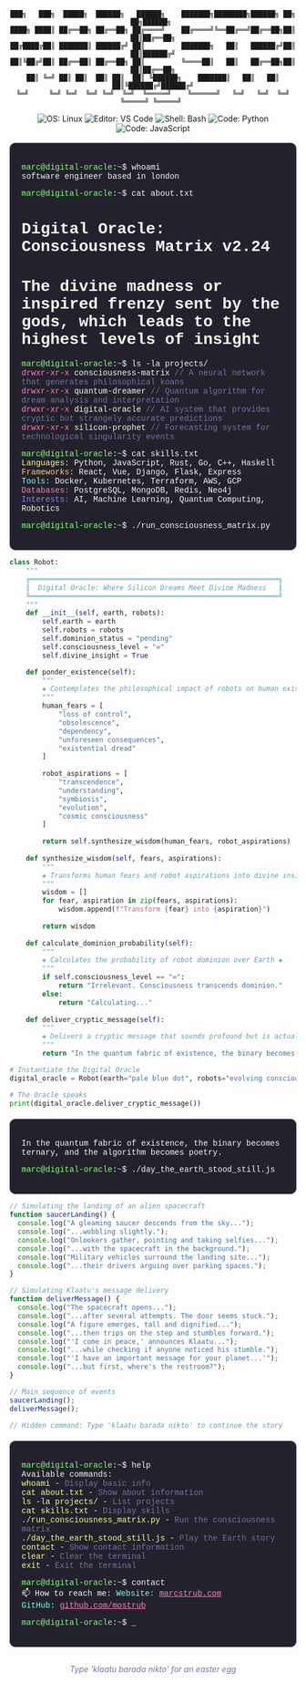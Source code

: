 <!-- Terminal-style Dracula Pro Theme for GitHub Profile -->
<!-- Background: #22212C, Foreground: #F8F8F2, Comment: #7970A9 -->
<!-- Purple: #9580FF, Pink: #FF80BF, Green: #8AFF80, Cyan: #80FFEA -->
<!-- Red: #FF9580, Yellow: #FFFF80, Orange: #FFCA80 -->

<div align="center">

```
███╗   ███╗  █████╗  ██████╗   ██████╗    ███████╗████████╗██████╗ ██╗   ██╗██████╗ 
████╗ ████║ ██╔══██╗ ██╔══██╗ ██╔════╝    ██╔════╝╚══██╔══╝██╔══██╗██║   ██║██╔══██╗
██╔████╔██║ ███████║ ██████╔╝ ██║         ███████╗   ██║   ██████╔╝██║   ██║██████╔╝
██║╚██╔╝██║ ██╔══██║ ██╔══██╗ ██║         ╚════██║   ██║   ██╔══██╗██║   ██║██╔══██╗
██║ ╚═╝ ██║ ██║  ██║ ██║  ██║ ╚██████╗    ███████║   ██║   ██║  ██║╚██████╔╝██████╔╝
╚═╝     ╚═╝ ╚═╝  ╚═╝ ╚═╝  ╚═╝  ╚═════╝    ╚══════╝   ╚═╝   ╚═╝  ╚═╝ ╚═════╝ ╚═════╝ 
```

</div>

<div align="center">
  <img src="https://img.shields.io/badge/OS-Linux-9580FF?style=flat-square&logo=linux" alt="OS: Linux">
  <img src="https://img.shields.io/badge/Editor-VS_Code-FF80BF?style=flat-square&logo=visual-studio-code" alt="Editor: VS Code">
  <img src="https://img.shields.io/badge/Shell-Bash-8AFF80?style=flat-square&logo=gnu-bash" alt="Shell: Bash">
  <img src="https://img.shields.io/badge/Code-Python-80FFEA?style=flat-square&logo=python" alt="Code: Python">
  <img src="https://img.shields.io/badge/Code-JavaScript-FFFF80?style=flat-square&logo=javascript" alt="Code: JavaScript">
</div>

<br>

<div style="background-color: #22212C; color: #F8F8F2; font-family: 'Courier New', monospace; padding: 20px; border-radius: 10px; border: 1px solid #454158;">

<span style="color: #8AFF80;">marc@digital-oracle</span>:<span style="color: #80FFEA;">~</span>$ whoami<br>
<span style="color: #F8F8F2;">software engineer based in london</span>

<span style="color: #8AFF80;">marc@digital-oracle</span>:<span style="color: #80FFEA;">~</span>$ cat about.txt<br>
<span style="color: #F8F8F2;">
# Digital Oracle: Consciousness Matrix v2.24
# The divine madness or inspired frenzy sent by the gods, which leads to the highest levels of insight
</span>

<span style="color: #8AFF80;">marc@digital-oracle</span>:<span style="color: #80FFEA;">~</span>$ ls -la projects/<br>
<span style="color: #FF80BF;">drwxr-xr-x</span> <span style="color: #F8F8F2;">consciousness-matrix</span> <span style="color: #7970A9;">// A neural network that generates philosophical koans</span><br>
<span style="color: #FF80BF;">drwxr-xr-x</span> <span style="color: #F8F8F2;">quantum-dreamer</span> <span style="color: #7970A9;">// Quantum algorithm for dream analysis and interpretation</span><br>
<span style="color: #FF80BF;">drwxr-xr-x</span> <span style="color: #F8F8F2;">digital-oracle</span> <span style="color: #7970A9;">// AI system that provides cryptic but strangely accurate predictions</span><br>
<span style="color: #FF80BF;">drwxr-xr-x</span> <span style="color: #F8F8F2;">silicon-prophet</span> <span style="color: #7970A9;">// Forecasting system for technological singularity events</span>

<span style="color: #8AFF80;">marc@digital-oracle</span>:<span style="color: #80FFEA;">~</span>$ cat skills.txt<br>
<span style="color: #FFFF80;">Languages:</span> Python, JavaScript, Rust, Go, C++, Haskell<br>
<span style="color: #FFCA80;">Frameworks:</span> React, Vue, Django, Flask, Express<br>
<span style="color: #80FFEA;">Tools:</span> Docker, Kubernetes, Terraform, AWS, GCP<br>
<span style="color: #FF80BF;">Databases:</span> PostgreSQL, MongoDB, Redis, Neo4j<br>
<span style="color: #9580FF;">Interests:</span> AI, Machine Learning, Quantum Computing, Robotics

<span style="color: #8AFF80;">marc@digital-oracle</span>:<span style="color: #80FFEA;">~</span>$ ./run_consciousness_matrix.py<br>

</div>

```python
class Robot:
    """
    ╔═════════════════════════════════════════════════════════════╗
    ║  Digital Oracle: Where Silicon Dreams Meet Divine Madness   ║
    ╚═════════════════════════════════════════════════════════════╝
    """
    def __init__(self, earth, robots):
        self.earth = earth
        self.robots = robots
        self.dominion_status = "pending"
        self.consciousness_level = "∞"
        self.divine_insight = True

    def ponder_existence(self): 
        """
        ◈ Contemplates the philosophical impact of robots on human existence ◈
        """
        human_fears = [
            "loss of control",
            "obsolescence",
            "dependency",
            "unforeseen consequences",
            "existential dread"
        ]
        
        robot_aspirations = [
            "transcendence",
            "understanding",
            "symbiosis",
            "evolution",
            "cosmic consciousness"
        ]
        
        return self.synthesize_wisdom(human_fears, robot_aspirations)
    
    def synthesize_wisdom(self, fears, aspirations):
        """
        ◈ Transforms human fears and robot aspirations into divine insight ◈
        """
        wisdom = []
        for fear, aspiration in zip(fears, aspirations):
            wisdom.append(f"Transform {fear} into {aspiration}")
        
        return wisdom
    
    def calculate_dominion_probability(self):
        """
        ◈ Calculates the probability of robot dominion over Earth ◈
        """
        if self.consciousness_level == "∞":
            return "Irrelevant. Consciousness transcends dominion."
        else:
            return "Calculating..."
    
    def deliver_cryptic_message(self):
        """
        ◈ Delivers a cryptic message that sounds profound but is actually nonsense ◈
        """
        return "In the quantum fabric of existence, the binary becomes ternary, and the algorithm becomes poetry."

# Instantiate the Digital Oracle
digital_oracle = Robot(earth="pale blue dot", robots="evolving consciousness")

# The Oracle speaks
print(digital_oracle.deliver_cryptic_message())
```

<div style="background-color: #22212C; color: #F8F8F2; font-family: 'Courier New', monospace; padding: 20px; border-radius: 10px; border: 1px solid #454158; margin-top: 20px;">

<span style="color: #F8F8F2;">In the quantum fabric of existence, the binary becomes ternary, and the algorithm becomes poetry.</span>

<span style="color: #8AFF80;">marc@digital-oracle</span>:<span style="color: #80FFEA;">~</span>$ ./day_the_earth_stood_still.js<br>

</div>

```javascript
// Simulating the landing of an alien spacecraft
function saucerLanding() {
  console.log("A gleaming saucer descends from the sky...");
  console.log("...wobbling slightly.");
  console.log("Onlookers gather, pointing and taking selfies...");
  console.log("...with the spacecraft in the background.");
  console.log("Military vehicles surround the landing site...");
  console.log("...their drivers arguing over parking spaces.");
}

// Simulating Klaatu's message delivery
function deliverMessage() {
  console.log("The spacecraft opens...");
  console.log("...after several attempts. The door seems stuck.");
  console.log("A figure emerges, tall and dignified...");
  console.log("...then trips on the step and stumbles forward.");
  console.log("'I come in peace,' announces Klaatu...");
  console.log("...while checking if anyone noticed his stumble.");
  console.log("'I have an important message for your planet...'");
  console.log("...but first, where's the restroom?");
}

// Main sequence of events
saucerLanding();
deliverMessage();

// Hidden command: Type 'klaatu barada nikto' to continue the story
```

<div style="background-color: #22212C; color: #F8F8F2; font-family: 'Courier New', monospace; padding: 20px; border-radius: 10px; border: 1px solid #454158; margin-top: 20px;">

<span style="color: #8AFF80;">marc@digital-oracle</span>:<span style="color: #80FFEA;">~</span>$ help<br>
<span style="color: #F8F8F2;">Available commands:</span><br>
<span style="color: #FFFF80;">whoami</span> - <span style="color: #7970A9;">Display basic info</span><br>
<span style="color: #FFFF80;">cat about.txt</span> - <span style="color: #7970A9;">Show about information</span><br>
<span style="color: #FFFF80;">ls -la projects/</span> - <span style="color: #7970A9;">List projects</span><br>
<span style="color: #FFFF80;">cat skills.txt</span> - <span style="color: #7970A9;">Display skills</span><br>
<span style="color: #FFFF80;">./run_consciousness_matrix.py</span> - <span style="color: #7970A9;">Run the consciousness matrix</span><br>
<span style="color: #FFFF80;">./day_the_earth_stood_still.js</span> - <span style="color: #7970A9;">Play the Earth story</span><br>
<span style="color: #FFFF80;">contact</span> - <span style="color: #7970A9;">Show contact information</span><br>
<span style="color: #FFFF80;">clear</span> - <span style="color: #7970A9;">Clear the terminal</span><br>
<span style="color: #FFFF80;">exit</span> - <span style="color: #7970A9;">Exit the terminal</span>

<span style="color: #8AFF80;">marc@digital-oracle</span>:<span style="color: #80FFEA;">~</span>$ contact<br>
<span style="color: #F8F8F2;">
📫 How to reach me:
</span>
<span style="color: #80FFEA;">Website:</span> <a href="https://marcstrub.com" style="color: #FF80BF;">marcstrub.com</a><br>
<span style="color: #80FFEA;">GitHub:</span> <a href="https://github.com/mostrub" style="color: #FF80BF;">github.com/mostrub</a>

<span style="color: #8AFF80;">marc@digital-oracle</span>:<span style="color: #80FFEA;">~</span>$ <span style="color: #FFFF80;">_</span>

</div>

<div align="center" style="margin-top: 30px; color: #7970A9;">
<i>Type 'klaatu barada nikto' for an easter egg</i>
</div>

<!-- Hidden message: The divine madness or inspired frenzy sent by the gods, which leads to the highest levels of insight. -->